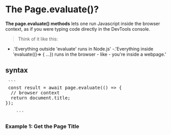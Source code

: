 # The Page.evaluate()?
 **The page.evaluate() methods** lets one run Javascript inside the browser context, as if you were typing code directly in the DevTools console.

> Think of  it like this:
- .'Everything outside  'evaluate' runs in  Node.js'
-.'Everything inside  'evaluate(()=> { ...}) runs in the browser - like -   you're inside a webpage.'


## syntax
 <pre> ```
 const result = await page.evaluate(() => {
  // browser context
  return document.title;
});

    ```</pre>

### Example 1: Get the Page Title

